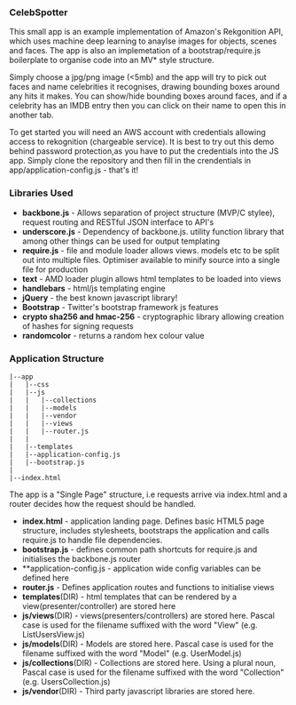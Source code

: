 ### CelebSpotter ###
This small app is an example implementation of Amazon's Rekgonition API, which uses machine deep learning to anaylse images for objects, scenes and faces.  The app is also an implemetation of a bootstrap/require.js boilerplate to organise code into an MV* style structure.

Simply choose a jpg/png image (<5mb) and the app will try to pick out faces and name celebrities it recognises, drawing bounding boxes around any hits it makes.  You can show/hide bounding boxes around faces, and if a celebrity has an IMDB entry then you can click on their name to open this in another tab.

To get started you will need an AWS account with credentials allowing access to rekognition (chargeable service).  It is best to try out this demo behind password protection,as you have to put the credentials into the JS app. Simply clone the repository and then fill in the crendentials in app/application-config.js - that's it!

### Libraries Used ###
* **backbone.js** - Allows separation of project structure (MVP/C stylee), request routing and RESTful JSON interface to API's
* **underscore.js** - Dependency of backbone.js. utility function library that among other things can be used for output templating
* **require.js** - file and module loader allows views. models etc to be split out into multiple files.  Optimiser available to minify source into a single file for production
* **text** - AMD loader plugin allows html templates to be loaded into views
* **handlebars** - html/js templating engine
* **jQuery** - the best known javascript library!
* **Bootstrap** - Twitter's bootstrap framework js features
* **crypto sha256 and hmac-256** - cryptographic library allowing creation of hashes for signing requests
* **randomcolor** - returns a random hex colour value

### Application Structure ###

    
    |--app
    |   |--css
    |   |--js
    |   |   |--collections
    |   |   |--models
    |   |   |--vendor
    |   |   |--views
    |   |   |--router.js
    |   |   
    |   |--templates
    |   |--application-config.js
    |   |--bootstrap.js
    |
    |--index.html
    
The app is a "Single Page" structure, i.e requests arrive via index.html and a 
router decides how the request should be handled.

* **index.html** - application landing page.  Defines basic HTML5 page structure, includes stylesheets, bootstraps the application and calls require.js to handle file dependencies.
* **bootstrap.js** - defines common path shortcuts for require.js and initialises the backbone.js router
* **application-config.js - application wide config variables can be defined here
* **router.js** - Defines application routes and functions to initialise views
* **templates**(DIR) - html templates that can be rendered by a view(presenter/controller) are stored here
* **js/views**(DIR) - views(presenters/controllers) are stored here. Pascal case is used for the filename suffixed with the word "View" (e.g. ListUsersView.js)
* **js/models**(DIR) - Models are stored here. Pascal case is used for the filename suffixed with the word "Model" (e.g. UserModel.js)
* **js/collections**(DIR) - Collections are stored here. Using a plural noun, Pascal case is used for the filename suffixed with the word "Collection" (e.g. UsersCollection.js)
* **js/vendor**(DIR) - Third party javascript libraries are stored here.
